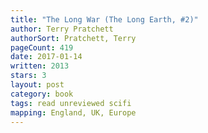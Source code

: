 ```yaml
---
title: "The Long War (The Long Earth, #2)"
author: Terry Pratchett
authorSort: Pratchett, Terry
pageCount: 419
date: 2017-01-14
written: 2013
stars: 3
layout: post
category: book
tags: read unreviewed scifi
mapping: England, UK, Europe
---
```

